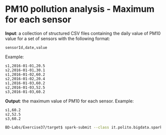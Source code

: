 # PM10 pollution analysis - Maximum for each sensor

**Input**: a collection of structured CSV files containing the daily value of PM10 value for a set of sensors with the following format:

    sensorId,date,value

Example:

    s1,2016-01-01,20.5
    s2,2016-01-01,30.1
    s1,2016-01-02,60.2
    s2,2016-01-02,20.4
    s1,2016-01-03,60.2
    s2,2016-01-03,52.5
    s3,2016-01-03,60.2

**Output**: the maximum value of PM10 for each sensor. Example: 

    s1,60.2
    s2,52.5
    s3,60.2

```sh
BD-Labs/Exercise37/target$ spark-submit --class it.polito.bigdata.spark.SparkDriver --deploy-mode client --master local Exercise37-1.jar ./in/ ./out/
```